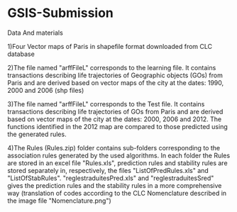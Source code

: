 # GSIS-Submission
Data And materials 

1)Four Vector maps of Paris in shapefile format downloaded from CLC database 

2)The file named "arffFileL" corresponds to the learning file. It contains transactions describing life trajectories of Geographic objects (GOs) from Paris and are derived based on vector maps of the city at the dates: 1990, 2000 and 2006 (shp files)

3)The file named "arffFileL" corresponds to the Test file. It contains transactions describing life trajectories of GOs from Paris and are derived based on vector maps of the city at the dates: 2000, 2006 and 2012. The functions identified in the 2012 map are compared to those predicted using the generated rules. 

4)The Rules (Rules.zip) folder contains sub-folders corresponding to the association rules generated by the used algorithms.
In each folder the Rules are stored in an excel file "Rules.xls", prediction rules and stability rules are stored separately in, respectively, the files "ListOfPredRules.xls" and "ListOfStabRules". "reglestraduitesPred.xls" and "reglestraduitesSred" gives the prediction rules and the stability rules in a more comprehensive way (translation of codes according to the CLC Nomenclature described in the image file "Nomenclature.png")


